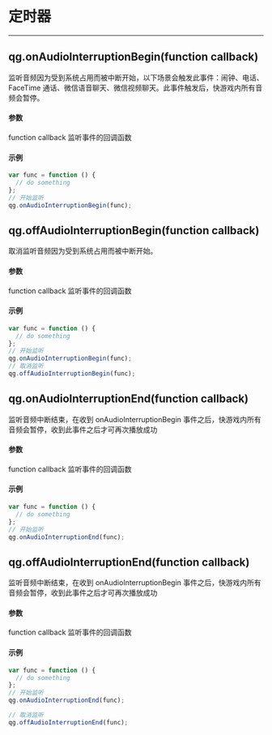 # 定时器

------

## qg.onAudioInterruptionBegin(function callback)
监听音频因为受到系统占用而被中断开始，以下场景会触发此事件：闹钟、电话、FaceTime 通话、微信语音聊天、微信视频聊天。此事件触发后，快游戏内所有音频会暂停。

#### 参数
function callback
监听事件的回调函数

#### 示例
```javascript
var func = function () {
  // do something
};
// 开始监听
qg.onAudioInterruptionBegin(func);
```

## qg.offAudioInterruptionBegin(function callback)
取消监听音频因为受到系统占用而被中断开始。

#### 参数
function callback
监听事件的回调函数

#### 示例
```javascript
var func = function () {
  // do something
};
// 开始监听
qg.onAudioInterruptionBegin(func);
// 取消监听
qg.offAudioInterruptionBegin(func);
```

## qg.onAudioInterruptionEnd(function callback)
监听音频中断结束，在收到 onAudioInterruptionBegin 事件之后，快游戏内所有音频会暂停，收到此事件之后才可再次播放成功

#### 参数
function callback
监听事件的回调函数

#### 示例
```javascript
var func = function () {
  // do something
};
// 开始监听
qg.onAudioInterruptionEnd(func);
```
## qg.offAudioInterruptionEnd(function callback)
监听音频中断结束，在收到 onAudioInterruptionBegin 事件之后，快游戏内所有音频会暂停，收到此事件之后才可再次播放成功

#### 参数
function callback
监听事件的回调函数

#### 示例
```javascript
var func = function () {
  // do something
};
// 开始监听
qg.onAudioInterruptionEnd(func);

// 取消监听
qg.offAudioInterruptionEnd(func);
```









